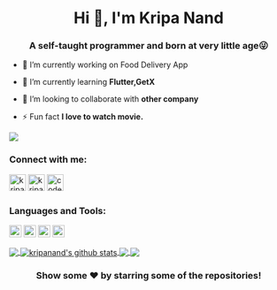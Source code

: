 <h1 align="center">Hi 👋, I'm Kripa Nand</h1>
<h3 align="center">A self-taught programmer and born at very little age😜</h3>

- 🔭 I’m currently working on Food Delivery App

- 🌱 I’m currently learning **Flutter,GetX**

- 👯 I’m looking to collaborate with **other company**

- ⚡ Fun fact **I love to watch movie.**

![]( https://github.com/erkripa/ghpvc/?username=your-erkripae&color=green)
### Connect with me:
<a href="https://twitter.com/kripana97242749" target="blank"><img src="https://cdn.jsdelivr.net/npm/simple-icons@3.0.1/icons/twitter.svg" alt="kripanand" height="30" width="30" /></a>
<a href="https://in.linkedin.com/in/kripanandkumarsah" target="blank"><img src="https://cdn.jsdelivr.net/npm/simple-icons@3.0.1/icons/linkedin.svg" alt="kripanand" height="30" width="30" /></a>
<a href="https://www.youtube.com/channel/UCwZTx2OnYhKwiUcIpli35YA" target="blank"><img src="https://cdn.jsdelivr.net/npm/simple-icons@3.0.1/icons/youtube.svg" alt="codepreps" height="30" width="30" /></a>
### Languages and Tools:
<p align="left"><img src="https://www.vectorlogo.zone/logos/dartlang/dartlang-icon.svg" alt="dart" width="22" height="22"/> <img src="https://www.vectorlogo.zone/logos/firebase/firebase-icon.svg" alt="firebase" width="22" height="22"/> <img src="https://www.vectorlogo.zone/logos/flutterio/flutterio-icon.svg" alt="flutter" width="22" height="22"/> <img src="https://www.vectorlogo.zone/logos/git-scm/git-scm-icon.svg" alt="git" width="22" height="22"/></p>
<a href="https://github.com/erkripa">
  <img align="center" src="https://github-readme-stats.vercel.app/api/top-langs/?username=erkripa&theme=light&hide_langs_below=1" />
</a>
<a href="https://github.com/erkripa">
 <img align="center" src="https://github-readme-stats.vercel.app/api?username=erkripa&show_icons=true&theme=light&line_height=27" alt="kripanand's github stats"/>
</a>
<a href="https://github.com/erkripa/SharedPreferencesInFlutter">
  <img align="center" src="https://github-readme-stats.vercel.app/api/pin/?username=erkripa&repo=SharedPreferencesInFlutter&theme=light" />

</a>
<a href="https://github.com/erkripa/DailyNotesAppFlutter">
 <img align="center" src="https://github-readme-stats.vercel.app/api/pin/?username=erkripa&repo=DailyNotesAppFlutter&theme=light" />
</a>

<div align="center">

### Show some ❤️ by starring some of the repositories!

</div>
